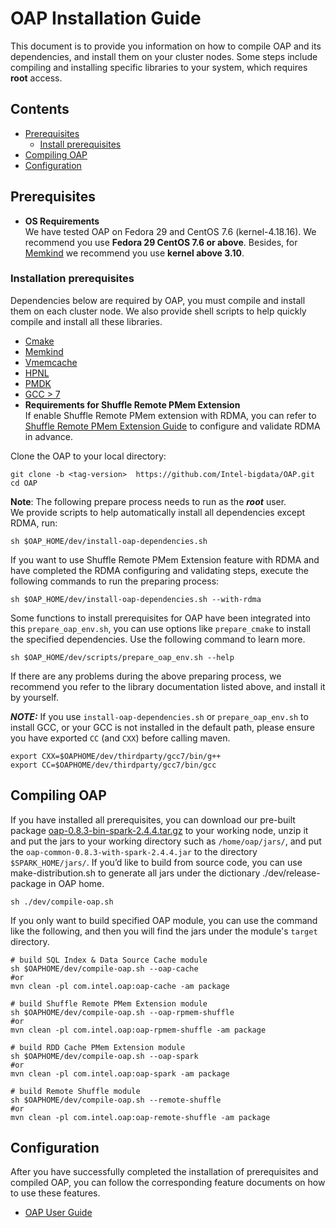 # OAP Installation Guide
This document is to provide you information on how to compile OAP and its dependencies, and install them on your cluster nodes. Some steps include compiling and installing specific libraries to your system, which requires **root** access.

## Contents
  - [Prerequisites](#prerequisites)
      - [Install prerequisites](#install-prerequisites)
  - [Compiling OAP](#compiling-oap)
  - [Configuration](#configuration)

## Prerequisites 

- **OS Requirements**  
We have tested OAP on Fedora 29 and CentOS 7.6 (kernel-4.18.16). We recommend you use **Fedora 29 CentOS 7.6 or above**. Besides, for [Memkind](https://github.com/memkind/memkind/tree/v1.10.1-rc2) we recommend you use **kernel above 3.10**.

### Installation prerequisites 

Dependencies below are required by OAP, you must compile and install them on each cluster node. We also provide shell scripts to help quickly compile and install all these libraries.

- [Cmake](https://help.directadmin.com/item.php?id=494)
- [Memkind](https://github.com/memkind/memkind/tree/v1.10.1-rc2)
- [Vmemcache](https://github.com/pmem/vmemcache)
- [HPNL](https://github.com/Intel-bigdata/HPNL)
- [PMDK](https://github.com/pmem/pmdk)  
- [GCC > 7](https://gcc.gnu.org/wiki/InstallingGCC)  
- **Requirements for Shuffle Remote PMem Extension**  
If enable Shuffle Remote PMem extension with RDMA, you can refer to [Shuffle Remote PMem Extension Guide](../oap-shuffle/RPMem-shuffle/README.md) to configure and validate RDMA in advance.  

Clone the OAP to your local directory:

```
git clone -b <tag-version>  https://github.com/Intel-bigdata/OAP.git
cd OAP
```

**Note**: The following prepare process needs to run as the ***root*** user.   
We provide scripts to help automatically install all dependencies except RDMA, run:
```shell script
sh $OAP_HOME/dev/install-oap-dependencies.sh
```
If you want to use Shuffle Remote PMem Extension feature with RDMA and have completed the RDMA configuring and validating steps, execute the following commands to run the preparing process:
```shell script
sh $OAP_HOME/dev/install-oap-dependencies.sh --with-rdma
```

Some functions to install prerequisites for OAP have been integrated into this `prepare_oap_env.sh`, you can use options like `prepare_cmake` to install the specified dependencies. Use the following command to learn more.  
```shell script
sh $OAP_HOME/dev/scripts/prepare_oap_env.sh --help
```
If there are any problems during the above preparing process, we recommend you refer to the library documentation listed above, and install it by yourself.

***NOTE:*** If you use `install-oap-dependencies.sh` or `prepare_oap_env.sh` to install GCC, or your GCC is not installed in the default path, please ensure you have exported `CC` (and `CXX`) before calling maven.
```shell script
export CXX=$OAPHOME/dev/thirdparty/gcc7/bin/g++
export CC=$OAPHOME/dev/thirdparty/gcc7/bin/gcc
```


## Compiling OAP
If you have installed all prerequisites, you can download our pre-built package [oap-0.8.3-bin-spark-2.4.4.tar.gz](https://github.com/Intel-bigdata/OAP/releases/download/v0.8.3-spark-2.4.4/oap-0.8.3-bin-spark-2.4.4.tar.gz)  to your working node, unzip it and put the jars to your working directory such as `/home/oap/jars/`, and put the `oap-common-0.8.3-with-spark-2.4.4.jar` to the directory `$SPARK_HOME/jars/`. If you’d like to build from source code,  you can use make-distribution.sh to generate all jars under the dictionary ./dev/release-package in OAP home.
```shell script
sh ./dev/compile-oap.sh
``````

If you only want to build specified OAP module, you can use the command like the following, and then you will find the jars under the module's `target` directory.
```shell script
# build SQL Index & Data Source Cache module
sh $OAPHOME/dev/compile-oap.sh --oap-cache
#or
mvn clean -pl com.intel.oap:oap-cache -am package 
```

```shell script
# build Shuffle Remote PMem Extension module
sh $OAPHOME/dev/compile-oap.sh --oap-rpmem-shuffle
#or
mvn clean -pl com.intel.oap:oap-rpmem-shuffle -am package 
```

```shell script
# build RDD Cache PMem Extension module
sh $OAPHOME/dev/compile-oap.sh --oap-spark
#or
mvn clean -pl com.intel.oap:oap-spark -am package 
```

```shell script
# build Remote Shuffle module
sh $OAPHOME/dev/compile-oap.sh --remote-shuffle
#or
mvn clean -pl com.intel.oap:oap-remote-shuffle -am package 
```

##  Configuration
After you have successfully completed the installation of prerequisites and compiled OAP, you can follow the corresponding feature documents on how to use these features.

* [OAP User Guide](../README.md#user-guide)
